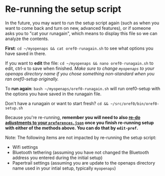 # Re-running the setup script

In the future, you may want to run the setup script again (such as when you want to come back and turn on new, advanced features), or if someone asks you to "cat your runagain", which means to display this file so we can analyze the contents.

**First**: `cd ~/myopenaps && cat oref0-runagain.sh` to see what options you have saved in there.

If you want to **edit** the file: `cd ~/myopenaps && nano oref0-runagain.sh` to edit, ctrl-x to save when finished. *Make sure to change `myopenaps` to your openaps directory name if you chose something non-standard when you ran oref0-setup originally.*

To **run again**: `bash ~/myopenaps/oref0-runagain.sh` will run oref0-setup with the options you have saved in the runagain file. 

Don't have a runagain or want to start fresh? `cd && ~/src/oref0/bin/oref0-setup.sh`

Because you're re-running, **remember you will need to also [re-do adjustments to your `preferences.json`](<../Usage and maintenance/preferences-and-safety-settings>) once you finish re-running setup with either of the methods above. You can do that by `edit-pref`.** 

Note: The following items are not impacted by re-running the setup script:

- Wifi settings
- Bluetooth tethering (assuming you have not changed the Bluetooth address you entered during the initial setup)
- Papertrail settings (assuming you are update to the openaps directory name used in your intial setup, typically `myopenaps`)
